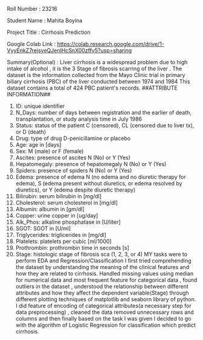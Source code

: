 Roll Number       :   23216

Student Name      :  Mahita Boyina

Project Title     :   Cirrhosis Prediction

Google Colab Link : https://colab.research.google.com/drive/1-VyyEnkZ7rejsyeQJenIHcSnX00zffv5?usp=sharing 

Summary(Optional) : Liver cirrhosis is a widespread problem due to high intake of alcohol , it is the 3 Stage of fibrosis 
scarring of the liver . The dataset is the information collected from the Mayo Clinic
trial in primary biliary cirrhosis (PBC) of the liver conducted between 1974 and 1984
This dataset contains a total of 424 PBC patient's records.
##ATTRIBUTE INFORMATION##
1) ID: unique identifier
2) N_Days: number of days between registration and the earlier of death, transplantation, or study analysis time in July 1986
3) Status: status of the patient C (censored), CL (censored due to liver tx), or D (death)
4) Drug: type of drug D-penicillamine or placebo
5) Age: age in [days]
6) Sex: M (male) or F (female)
7) Ascites: presence of ascites N (No) or Y (Yes)
8) Hepatomegaly: presence of hepatomegaly N (No) or Y (Yes)
9) Spiders: presence of spiders N (No) or Y (Yes)
10) Edema: presence of edema N (no edema and no diuretic therapy for edema), S (edema present without diuretics, or edema resolved by diuretics),
     or Y (edema despite diuretic therapy)
11) Bilirubin: serum bilirubin in [mg/dl]
12) Cholesterol: serum cholesterol in [mg/dl]
13) Albumin: albumin in [gm/dl]
14) Copper: urine copper in [ug/day]
15) Alk_Phos: alkaline phosphatase in [U/liter]
16) SGOT: SGOT in [U/ml]
17) Triglycerides: triglicerides in [mg/dl]
18) Platelets: platelets per cubic [ml/1000]
19) Prothrombin: prothrombin time in seconds [s]
20) Stage: histologic stage of fibrosis sca (1, 2, 3, or 4)
MY tasks were to perform EDA and Regression/Classification
I first tried comprehending the dataset by understanding the meaning of the clinical features and how they are related to cirrhosis. Handled missing values using median for 
numerical data and most frequent feature for categorical data , found outliers in the dataset , understood the relationship between different attributes and how they affect the 
dependent variable(Stage) through different plotting techniques of matplotlib and seaborn library of python.
I did feature of encoding of categorical attributes(a necessary step for data preprocessing) , cleaned the data removed unnecessary rows and columns and then finally based on the
task I was given I decided to go with the algorithm of Logistic Regression for classification which predict cirrhosis.
